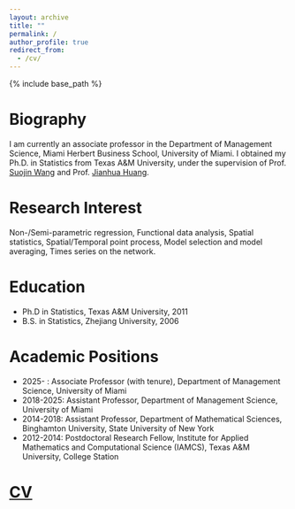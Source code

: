 ```yaml
---
layout: archive
title: ""
permalink: /
author_profile: true
redirect_from:
  - /cv/
---
```


{% include base_path %}

Biography
======
I am currently an associate professor in the Department of Management Science, Miami Herbert Business School, University of Miami. I obtained my Ph.D. in Statistics from Texas A&M University, under the supervision of Prof. [Suojin Wang](https://web.stat.tamu.edu/~sjwang/) and Prof. [Jianhua Huang](https://sds.cuhk.edu.cn/en/teacher/470).
 
Research Interest
======
Non-/Semi-parametric regression, Functional data analysis, Spatial statistics, Spatial/Temporal
point process, Model selection and model averaging, Times series on the network.

Education
======
* Ph.D in Statistics, Texas A&M University, 2011
* B.S. in Statistics, Zhejiang University, 2006

Academic Positions
======
* 2025- : Associate Professor (with tenure), Department of Management Science, University of Miami
* 2018-2025: Assistant Professor, Department of Management Science, University of Miami
* 2014-2018: Assistant Professor, Department of Mathematical Sciences, Binghamton University, State University of New York
* 2012-2014: Postdoctoral Research Fellow, Institute for Applied Mathematics and Computational Science (IAMCS), Texas A&M University, College Station

[CV](http://statxgg.github.io/files/CV202412.pdf)
======
